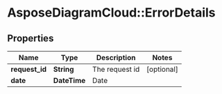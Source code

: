 # AsposeDiagramCloud::ErrorDetails

## Properties
Name | Type | Description | Notes
------------ | ------------- | ------------- | -------------
**request_id** | **String** | The request id | [optional] 
**date** | **DateTime** | Date | 


